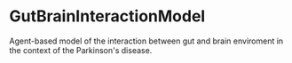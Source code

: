 # GutBrainInteractionModel

Agent-based model of the interaction between gut and brain enviroment in the context of the Parkinson's disease.
